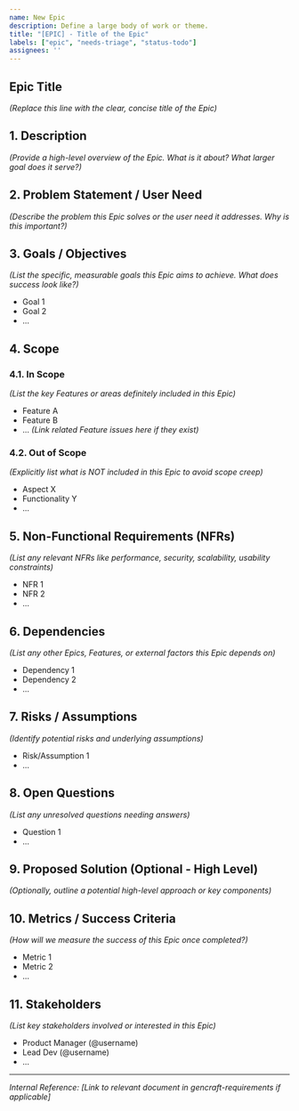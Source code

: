 ```yaml
---
name: New Epic
description: Define a large body of work or theme.
title: "[EPIC] - Title of the Epic"
labels: ["epic", "needs-triage", "status-todo"]
assignees: ''
---
```


## Epic Title

*(Replace this line with the clear, concise title of the Epic)*

## 1. Description

*(Provide a high-level overview of the Epic. What is it about? What larger goal does it serve?)*

## 2. Problem Statement / User Need

*(Describe the problem this Epic solves or the user need it addresses. Why is this important?)*

## 3. Goals / Objectives

*(List the specific, measurable goals this Epic aims to achieve. What does success look like?)*

* Goal 1
* Goal 2
* ...

## 4. Scope

### 4.1. In Scope

*(List the key Features or areas definitely included in this Epic)*

* Feature A
* Feature B
* ... *(Link related Feature issues here if they exist)*

### 4.2. Out of Scope

*(Explicitly list what is NOT included in this Epic to avoid scope creep)*

* Aspect X
* Functionality Y
* ...

## 5. Non-Functional Requirements (NFRs)

*(List any relevant NFRs like performance, security, scalability, usability constraints)*

* NFR 1
* NFR 2
* ...

## 6. Dependencies

*(List any other Epics, Features, or external factors this Epic depends on)*

* Dependency 1
* Dependency 2
* ...

## 7. Risks / Assumptions

*(Identify potential risks and underlying assumptions)*

* Risk/Assumption 1
* ...

## 8. Open Questions

*(List any unresolved questions needing answers)*

* Question 1
* ...

## 9. Proposed Solution (Optional - High Level)

*(Optionally, outline a potential high-level approach or key components)*

## 10. Metrics / Success Criteria

*(How will we measure the success of this Epic once completed?)*

* Metric 1
* Metric 2
* ...

## 11. Stakeholders

*(List key stakeholders involved or interested in this Epic)*

* Product Manager (@username)
* Lead Dev (@username)
* ...

---
*Internal Reference: [Link to relevant document in gencraft-requirements if applicable]*
